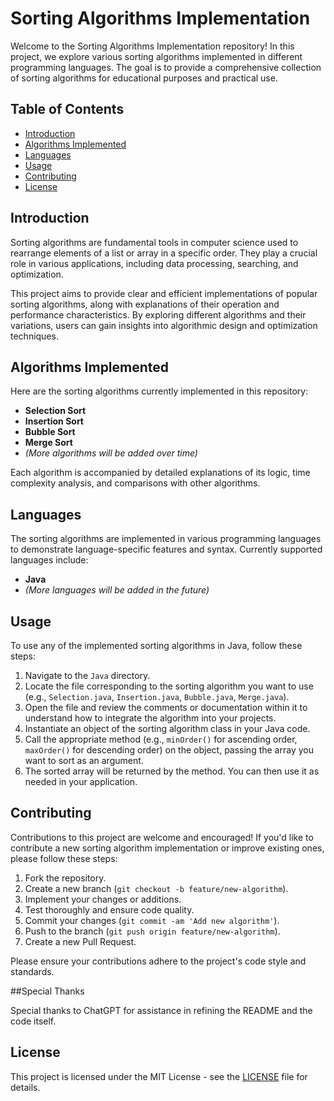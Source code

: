 # Sorting Algorithms Implementation

Welcome to the Sorting Algorithms Implementation repository! In this project, we explore various sorting algorithms implemented in different programming languages. The goal is to provide a comprehensive collection of sorting algorithms for educational purposes and practical use.

## Table of Contents

- [Introduction](#introduction)
- [Algorithms Implemented](#algorithms-implemented)
- [Languages](#languages)
- [Usage](#usage)
- [Contributing](#contributing)
- [License](#license)

## Introduction

Sorting algorithms are fundamental tools in computer science used to rearrange elements of a list or array in a specific order. They play a crucial role in various applications, including data processing, searching, and optimization.

This project aims to provide clear and efficient implementations of popular sorting algorithms, along with explanations of their operation and performance characteristics. By exploring different algorithms and their variations, users can gain insights into algorithmic design and optimization techniques.

## Algorithms Implemented

Here are the sorting algorithms currently implemented in this repository:

- **Selection Sort**
- **Insertion Sort**
- **Bubble Sort**
- **Merge Sort**
- *(More algorithms will be added over time)*

Each algorithm is accompanied by detailed explanations of its logic, time complexity analysis, and comparisons with other algorithms.

## Languages

The sorting algorithms are implemented in various programming languages to demonstrate language-specific features and syntax. Currently supported languages include:

- **Java**
- *(More languages will be added in the future)*

## Usage

To use any of the implemented sorting algorithms in Java, follow these steps:

1. Navigate to the `Java` directory.
2. Locate the file corresponding to the sorting algorithm you want to use (e.g., `Selection.java`, `Insertion.java`, `Bubble.java`, `Merge.java`).
3. Open the file and review the comments or documentation within it to understand how to integrate the algorithm into your projects.
4. Instantiate an object of the sorting algorithm class in your Java code.
5. Call the appropriate method (e.g., `minOrder()` for ascending order, `maxOrder()` for descending order) on the object, passing the array you want to sort as an argument.
6. The sorted array will be returned by the method. You can then use it as needed in your application.

## Contributing

Contributions to this project are welcome and encouraged! If you'd like to contribute a new sorting algorithm implementation or improve existing ones, please follow these steps:

1. Fork the repository.
2. Create a new branch (`git checkout -b feature/new-algorithm`).
3. Implement your changes or additions.
4. Test thoroughly and ensure code quality.
5. Commit your changes (`git commit -am 'Add new algorithm'`).
6. Push to the branch (`git push origin feature/new-algorithm`).
7. Create a new Pull Request.

Please ensure your contributions adhere to the project's code style and standards.

##Special Thanks

Special thanks to ChatGPT for assistance in refining the README and the code itself.

## License

This project is licensed under the MIT License - see the [LICENSE](LICENSE) file for details.
